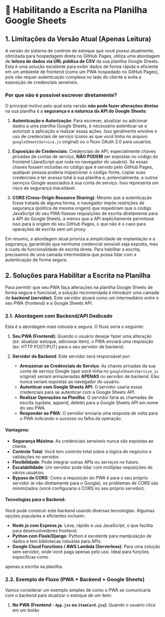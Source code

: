 # 📝 Habilitando a Escrita na Planilha Google Sheets

## 1. Limitações da Versão Atual (Apenas Leitura)

A versão do sistema de controle de estoque que você possui atualmente, otimizada para hospedagem direta no GitHub Pages, utiliza uma abordagem de **leitura de dados via URL pública de CSV** da sua planilha Google Sheets. Esta é uma solução excelente para exibir dados de forma rápida e eficiente em um ambiente de frontend (como um PWA hospedado no GitHub Pages), pois não requer autenticação complexa no lado do cliente e evita a exposição de credenciais sensíveis.

### Por que não é possível escrever diretamente?

O principal motivo pelo qual esta versão **não pode fazer alterações diretas** na sua planilha é a **segurança e a natureza da API do Google Sheets**:

1.  **Autenticação e Autorização**: Para escrever, atualizar ou adicionar dados a uma planilha Google Sheets, é necessário autenticar-se e autorizar a aplicação a realizar essas ações. Isso geralmente envolve o uso de credenciais de serviço (como as que você tinha no arquivo `googleSheetsService.js` original) ou o fluxo OAuth 2.0 para usuários.

2.  **Exposição de Credenciais**: Credenciais de API, especialmente chaves privadas de contas de serviço, **NÃO PODEM** ser expostas no código do frontend (JavaScript que roda no navegador do usuário). Se essas chaves fossem incluídas no código que é servido pelo GitHub Pages, qualquer pessoa poderia inspecionar o código-fonte, copiar suas credenciais e ter acesso total à sua planilha e, potencialmente, a outros serviços Google associados à sua conta de serviço. Isso representa um risco de segurança inaceitável.

3.  **CORS (Cross-Origin Resource Sharing)**: Mesmo que a autenticação fosse tratada de alguma forma, o navegador impõe restrições de segurança (política de mesma origem) que impediriam que o código JavaScript do seu PWA fizesse requisições de escrita diretamente para a API do Google Sheets, a menos que a API explicitamente permitisse isso para a origem do seu GitHub Pages, o que não é o caso para operações de escrita sem um proxy.

Em resumo, a abordagem atual prioriza a simplicidade de implantação e a segurança, garantindo que nenhuma credencial sensível seja exposta, mas à custa da funcionalidade de escrita direta. Para habilitar a escrita, precisamos de uma camada intermediária que possa lidar com a autenticação de forma segura.



## 2. Soluções para Habilitar a Escrita na Planilha

Para permitir que seu PWA faça alterações na planilha Google Sheets de forma segura e funcional, a solução recomendada é introduzir uma camada de **backend (servidor)**. Este servidor atuará como um intermediário entre o seu PWA (frontend) e a Google Sheets API.

### 2.1. Abordagem com Backend/API Dedicado

Esta é a abordagem mais robusta e segura. O fluxo seria o seguinte:

1.  **Seu PWA (Frontend)**: Quando o usuário desejar fazer uma alteração (ex: atualizar estoque, adicionar item), o PWA enviará uma requisição (ex: HTTP POST/PUT) para o seu servidor de backend.

2.  **Servidor de Backend**: Este servidor será responsável por:
    *   **Armazenar as Credenciais de Serviço**: As chaves privadas da sua conta de serviço Google (que você tinha no `googleSheetsService.js` original) seriam armazenadas **APENAS** no servidor de backend. Elas nunca seriam expostas ao navegador do usuário.
    *   **Autenticar com Google Sheets API**: O servidor usaria essas credenciais para se autenticar com a Google Sheets API.
    *   **Realizar Operações na Planilha**: O servidor faria as chamadas de escrita (update, append, delete) para a Google Sheets API em nome do seu PWA.
    *   **Responder ao PWA**: O servidor enviaria uma resposta de volta para o PWA indicando o sucesso ou falha da operação.

#### Vantagens:
*   **Segurança Máxima**: As credenciais sensíveis nunca são expostas ao cliente.
*   **Controle Total**: Você tem controle total sobre a lógica de negócios e validações no servidor.
*   **Flexibilidade**: Pode integrar outras APIs ou serviços no futuro.
*   **Escalabilidade**: Um servidor pode lidar com múltiplas requisições de vários usuários.
*   **Bypass de CORS**: Como a requisição do PWA é para o seu próprio servidor (e não diretamente para o Google), os problemas de CORS são minimizados (você configuraria o CORS no seu próprio servidor).

#### Tecnologias para o Backend:
Você pode construir este backend usando diversas tecnologias. Algumas opções populares e eficientes incluem:

*   **Node.js com Express.js**: Leve, rápido e usa JavaScript, o que facilita para desenvolvedores frontend.
*   **Python com Flask/Django**: Python é excelente para manipulação de dados e tem bibliotecas robustas para APIs.
*   **Google Cloud Functions / AWS Lambda (Serverless)**: Para uma solução sem servidor, onde você paga apenas pelo uso. Ideal para funções específicas como 


apenas a escrita na planilha.

### 2.2. Exemplo de Fluxo (PWA + Backend + Google Sheets)

Vamos considerar um exemplo simples de como o PWA se comunicaria com o backend para atualizar o estoque de um item:

1.  **No PWA (Frontend - `App.jsx` ou `ItemCard.jsx`)**: Quando o usuário clica em um botão 

